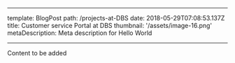 ---
template: BlogPost
path: /projects-at-DBS
date: 2018-05-29T07:08:53.137Z
title: Customer service Portal at DBS
thumbnail: '/assets/image-16.png'
metaDescription: Meta description for Hello World

----

Content to be added